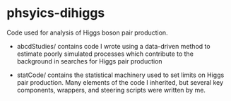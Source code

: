 # phsyics-dihiggs
Code used for analysis of Higgs boson pair production.

- abcdStudies/ contains code I wrote using a data-driven method to estimate poorly simulated processes which contribute to the background in searches for Higgs pair production

- statCode/ contains the statistical machinery used to set limits on Higgs pair production. Many elements of the code I inherited, but several key components, wrappers, and steering scripts were written by me.